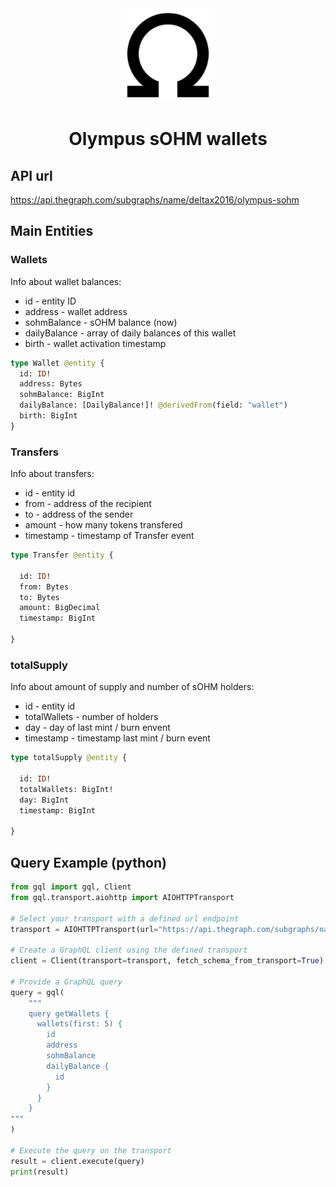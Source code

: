 <!-- markdownlint-disable no-inline-html first-line-h1 -->

<div align="center">
  <a href="https://app.olympusdao.finance/#/dashboard" target="_blank">
    <img width="150" src="./img/android-chrome-192x192.png">
  </a>
  <h1>Olympus sOHM wallets</h1>
</div>


## API url

https://api.thegraph.com/subgraphs/name/deltax2016/olympus-sohm

## Main Entities

### Wallets

Info about wallet balances:
- id - entity ID
- address - wallet address
- sohmBalance - sOHM balance (now)
- dailyBalance - array of daily balances of this wallet
- birth - wallet activation timestamp

```graphql
type Wallet @entity {
  id: ID!
  address: Bytes
  sohmBalance: BigInt
  dailyBalance: [DailyBalance!]! @derivedFrom(field: "wallet")
  birth: BigInt
}
```

### Transfers

Info about transfers:
- id - entity id
- from - address of the recipient
- to - address of the sender
- amount - how many tokens transfered
- timestamp - timestamp of Transfer event

```graphql
type Transfer @entity {

  id: ID!
  from: Bytes
  to: Bytes
  amount: BigDecimal
  timestamp: BigInt

}
```

### totalSupply

Info about amount of supply and number of sOHM holders:
- id - entity id
- totalWallets - number of holders
- day - day of last mint / burn envent
- timestamp - timestamp last mint / burn event

```graphql
type totalSupply @entity {

  id: ID!
  totalWallets: BigInt!
  day: BigInt
  timestamp: BigInt

}

```

## Query Example (python)

```python
from gql import gql, Client
from gql.transport.aiohttp import AIOHTTPTransport

# Select your transport with a defined url endpoint
transport = AIOHTTPTransport(url="https://api.thegraph.com/subgraphs/name/deltax2016/olympus-sohm")

# Create a GraphQL client using the defined transport
client = Client(transport=transport, fetch_schema_from_transport=True)

# Provide a GraphQL query
query = gql(
    """
    query getWallets {
      wallets(first: 5) {
	    id
	    address
	    sohmBalance
	    dailyBalance {
	      id
	    }
	  }
    }
"""
)

# Execute the query on the transport
result = client.execute(query)
print(result)
```


